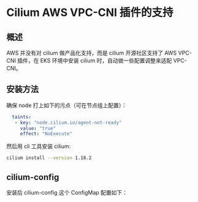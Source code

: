 # Cilium AWS VPC-CNI 插件的支持

## 概述

AWS 并没有对 cilium 做产品化支持，而是 cilium 开源社区支持了 AWS VPC-CNI 插件，在 EKS 环境中安装 cilium 时，自动做一些配置调整来适配 VPC-CNI。

## 安装方法

确保 node 打上如下的污点（可在节点组上配置）：

```yaml
  taints:
   - key: "node.cilium.io/agent-not-ready"
     value: "true"
     effect: "NoExecute"
```

然后用 cli 工具安装 cilium:

```bash
cilium install --version 1.18.2
```

## cilium-config

安装后 cilium-config 这个 ConfigMap 配置如下：

<Tabs>
  <TabItem value="1" label="cilium DaemonSet">
    <FileBlock file="vpc-cni/aws/cilium-daemonset.yaml" showLineNumbers />
  </TabItem>
  <TabItem value="2" label="cilium-config ConfigMap">
    <FileBlock file="vpc-cni/aws/cilium-config-configmap.yaml" showLineNumbers />
  </TabItem>
  <TabItem value="1" label="cilium-envoy DaemonSet">
    <FileBlock file="vpc-cni/aws/cilium-envoy-daemonset.yaml" showLineNumbers />
  </TabItem>
  <TabItem value="2" label="cilium-envoy-config ConfigMap">
    <FileBlock file="vpc-cni/aws/cilium-envoy-config-configmap.yaml" showLineNumbers />
  </TabItem>
</Tabs>
